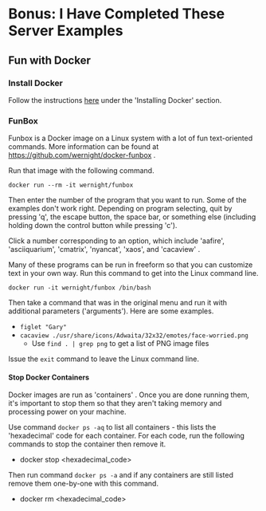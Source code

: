 # Bonus: I Have Completed These Server Examples

## Fun with Docker

### Install Docker

Follow the instructions
[here](i_can_run_a_web_application_from_a_container_in_the_cloud.md#installing-docker)
under the 'Installing Docker' section.

### FunBox

Funbox is a Docker image on a Linux system with a lot of fun
text-oriented commands. More information can be found at
https://github.com/wernight/docker-funbox .

Run that image with the following command.

```
docker run --rm -it wernight/funbox
```

Then enter the number of the program that you want to run. Some of the
examples don't work right. Depending on program selecting, quit by
pressing 'q', the escape button, the space bar, or something else
(including holding down the control button while pressing 'c').

Click a number corresponding to an option, which include 'aafire',
'asciiquarium', 'cmatrix', 'nyancat', 'xaos', and 'cacaview' .

Many of these programs can be run in freeform so that you can customize
text in your own way. Run this command to get into the Linux command line.

```
docker run -it wernight/funbox /bin/bash
```

Then take a command that was in the original menu and run it with
additional parameters ('arguments'). Here are some examples.

  - `figlet "Gary"`
  - `cacaview ./usr/share/icons/Adwaita/32x32/emotes/face-worried.png`
    - Use `find . | grep png` to get a list of PNG image files
  
Issue the `exit` command to leave the Linux command line.

#### Stop Docker Containers

Docker images are run as 'containers' . Once you are done running them,
it's important to stop them so that they aren't taking memory and
processing power on your machine.

Use command `docker ps -aq` to list all containers - this lists the
'hexadecimal' code for each container. For each code, run the following
commands to stop the container then remove it.

  - docker stop <hexadecimal_code>

Then run command `docker ps -a` and if any containers are still listed
remove them one-by-one with this command.

  - docker rm <hexadecimal_code>

